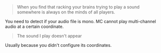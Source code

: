 > When you find that racking your brains trying to play a sound somewhere is always on the minds of all players.

You need to detect if your audio file is mono. MC cannot play multi-channel audio at a certain coordinate.

> The sound I play doesn't appear

Usually because you didn't configure its coordinates.